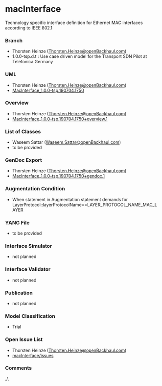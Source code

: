 # macInterface
Technology specific interface definition for Ethernet MAC interfaces according to IEEE 802.1

### Branch
- Thorsten Heinze (Thorsten.Heinze@openBackhaul.com)
- 1.0.0-tsp.d.t : Use case driven model for the Transport SDN Pilot at Telefonica Germany

### UML
- Thorsten Heinze (Thorsten.Heinze@openBackhaul.com)
- [MacInterface_1.0.0-tsp.190704.1750](./MacInterface_1.0.0-tsp.190704.1750.zip)

### Overview 
- Thorsten Heinze (Thorsten.Heinze@openBackhaul.com)
- [MacInterface_1.0.0-tsp.190704.1750+overview.1](./MacInterface_1.0.0-tsp.190704.1750+overview.1.png)

### List of Classes
- Waseem Sattar (Waseem.Sattar@openBackhaul.com)
- to be provided

### GenDoc Export
- Thorsten Heinze (Thorsten.Heinze@openBackhaul.com)
- [MacInterface_1.0.0-tsp.190704.1750+gendoc.1](./MacInterface_1.0.0-tsp.190704.1750+gendoc.1.docx)

### Augmentation Condition
- When statement in Augmentation statement demands for LayerProtocol::layerProtocolName==LAYER_PROTOCOL_NAME_MAC_LAYER

### YANG File
- to be provided

### Interface Simulator
- not planned 

### Interface Validator
- not planned

### Publication
- not planned

### Model Classification
- Trial

### Open Issue List
- Thorsten Heinze (Thorsten.Heinze@openBackhaul.com)
- [macInterface/issues](../../issues)

### Comments
./.
